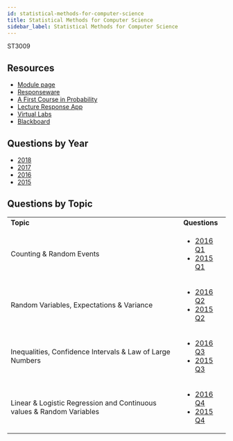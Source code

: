 ```yaml
---
id: statistical-methods-for-computer-science
title: Statistical Methods for Computer Science
sidebar_label: Statistical Methods for Computer Science
---
```


ST3009

## Resources

* [Module page](https://www.scss.tcd.ie/Doug.Leith/ST3009/)
* [Responseware](https://responseware.turningtechnologies.com/responseware/)
* [A First Course in Probability](http://zalsiary.kau.edu.sa/Files/0009120/Files/119387_A_First_Course_in_Probability_8th_Edition.pdf)
* [Lecture Response App](https://www.turningtechnologies.com/student)
* [Virtual Labs](https://www.scss.tcd.ie/SCSS_VirtualLabs/)
* [Blackboard](https://mymodule.tcd.ie/)

## Questions by Year

-   [2018](https://www.tcd.ie/academicregistry/exams/assets/local/past-papers2018/ST/ST3009-2.PDF)
-   [2017](https://www.tcd.ie/academicregistry/exams/assets/local/past-papers2017/ST/ST3009-1.PDF)
-   [2016](https://www.scss.tcd.ie/Doug.Leith/ST3009/finalexam2015.pdf)
-   [2015](https://www.tcd.ie/academicregistry/exams/assets/local/past-papers2015/ST/ST3009-1.PDF)

## Questions by Topic
<table class="examQuestions" width="700px">
    <tr>
        <td><strong>Topic</strong></td>
        <td><strong>Questions</strong></td>
    </tr>
    <tr>
        <td>Counting &amp; Random Events</td>
        <td>
            <ul class="questions">
        <li><a href="https://www.scss.tcd.ie/Doug.Leith/ST3009/finalexam2015.pdf#page=2">2016 Q1</a></li>
        <li><a href="https://www.tcd.ie/academicregistry/exams/assets/local/past-papers2015/ST/ST3009-1.PDF#page=2">2015 Q1</a></li>
            </ul>
        </td>
    </tr>
    <tr>
        <td>Random Variables, Expectations &amp; Variance</td>
        <td>
            <ul class="questions">
        <li><a href="https://www.scss.tcd.ie/Doug.Leith/ST3009/finalexam2015.pdf#page=2&zoom=0,0,200">2016 Q2</a></li>
        <li><a href="https://www.tcd.ie/academicregistry/exams/assets/local/past-papers2015/ST/ST3009-1.PDF#page=3">2015 Q2</a></li>
            </ul>
        </td>
    </tr>
    <tr>
        <td>Inequalities, Confidence Intervals &amp; Law of Large Numbers</td>
        <td>
            <ul class="questions">
        <li><a href="https://www.scss.tcd.ie/Doug.Leith/ST3009/finalexam2015.pdf#page=2&zoom=0,0,500">2016 Q3</a></li>
        <li><a href="https://www.tcd.ie/academicregistry/exams/assets/local/past-papers2015/ST/ST3009-1.PDF#page=4">2015 Q3</a></li>
            </ul>
        </td>
    </tr>
    <tr>
        <td>Linear &amp; Logistic Regression and Continuous values &amp; Random Variables</td>
        <td>
            <ul class="questions">
        <li><a href="https://www.scss.tcd.ie/Doug.Leith/ST3009/finalexam2015.pdf#page=2&zoom=0,0,800">2016 Q4</a></li>
        <li><a href="https://www.tcd.ie/academicregistry/exams/assets/local/past-papers2015/ST/ST3009-1.PDF#page=5">2015 Q4</a></li>
            </ul>
        </td>
    </tr>
</table>
